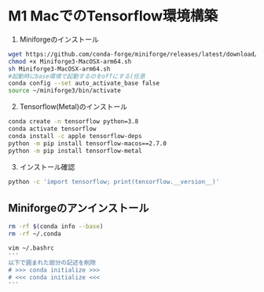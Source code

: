 # M1 MacでのTensorflow環境構築

1. Miniforgeのインストール
```Bash
wget https://github.com/conda-forge/miniforge/releases/latest/download/Miniforge3-MacOSX-arm64.sh
chmod +x Miniforge3-MacOSX-arm64.sh
sh Miniforge3-MacOSX-arm64.sh
#起動時にbase環境で起動するのをoffにする(任意
conda config --set auto_activate_base false
source ~/miniforge3/bin/activate
```

2. Tensorflow(Metal)のインストール
```Bash
conda create -n tensorflow python=3.8
conda activate tensorflow
conda install -c apple tensorflow-deps
python -m pip install tensorflow-macos==2.7.0
python -m pip install tensorflow-metal
```

3. インストール確認
```Bash
python -c 'import tensorflow; print(tensorflow.__version__)'
```

## Miniforgeのアンインストール

```Bash
rm -rf $(conda info --base)
rm -rf ~/.conda

vim ~/.bashrc
'''
以下で囲まれた部分の記述を削除
# >>> conda initialize >>>
# <<< conda initialize <<<
'''
```
